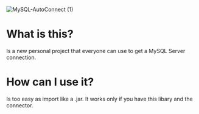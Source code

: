 ![MySQL-AutoConnect (1)](https://user-images.githubusercontent.com/75335038/180614234-29d3e094-4e6c-45d0-b22a-d16bd0a03ed9.png)


# What is this?
Is a new personal project that everyone can use to get a MySQL Server connection.

# How can I use it?
Is too easy as import like a .jar. 
It works only if you have this libary and the connector.
